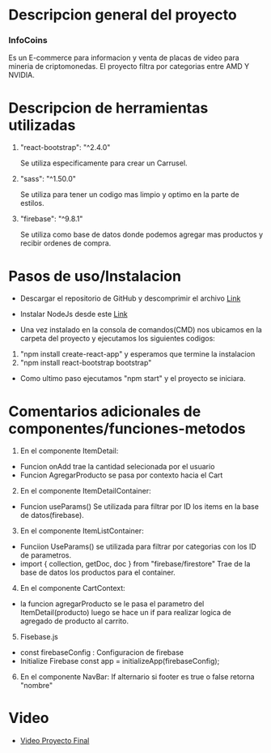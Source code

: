 # Descripcion general del proyecto
### InfoCoins

Es un E-commerce para informacion y venta de placas de video para mineria de criptomonedas. El proyecto filtra por categorias entre AMD Y NVIDIA.

# Descripcion de herramientas utilizadas

1. "react-bootstrap": "^2.4.0"

     Se utiliza especificamente para crear un Carrusel.

2. "sass": "^1.50.0"

    Se utiliza para tener un codigo mas limpio y optimo en la parte de estilos.

3. "firebase": "^9.8.1"

    Se utiliza como base de datos donde podemos agregar mas productos y recibir ordenes de compra.

# Pasos de uso/Instalacion 

* Descargar  el repositorio de GitHub y descomprimir el archivo [Link](https://github.com/abated/infocoins-darioabate/archive/refs/heads/master.zip)

* Instalar NodeJs desde este [Link](https://nodejs.org/es/)
* Una vez instalado en la consola de comandos(CMD) nos ubicamos en la carpeta del proyecto y ejecutamos los siguientes codigos: 
 1. "npm install create-react-app" y esperamos que termine la instalacion
 2. "npm install react-bootstrap bootstrap"
 * Como ultimo paso ejecutamos "npm start" y el proyecto se iniciara.

 # Comentarios adicionales de componentes/funciones-metodos

   1. En el componente ItemDetail:
  * Funcion onAdd trae la cantidad selecionada por el usuario 
  * Funcion AgregarProducto se pasa por contexto hacia el Cart

  2. En el componente ItemDetailContainer:
  * Funcion useParams() Se utilizada para filtrar por ID los items en la base de datos(firebase).

  3. En el componente ItemListContainer:
 * Funciion UseParams() se utilizada para filtrar por categorias con los ID de parametros.
 * import { collection, getDoc, doc } from "firebase/firestore" Trae de la base de datos los productos para el container.

 4. En el componente CartContext:
 * la funcion agregarProducto se le pasa el parametro del ItemDetail(producto) luego se hace un if para realizar logica de agregado de producto al carrito.

 5. Fisebase.js
 * const firebaseConfig :  Configuracion de firebase
 *  Initialize Firebase
const app = initializeApp(firebaseConfig);

6. En el componente NavBar:
If alternario si footer es true o false retorna "nombre"


# Video 
* [Video Proyecto Final](https://drive.google.com/drive/folders/1Hx0jycx0dQFjgDqdgfhspsO6G_oeEHYh?usp=sharing)








